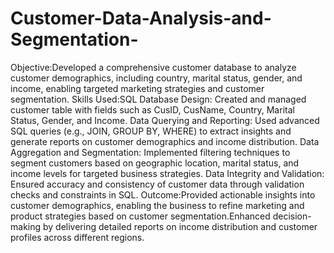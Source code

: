 # Customer-Data-Analysis-and-Segmentation-
Objective:Developed a comprehensive customer database to analyze customer demographics, including country, marital status, gender, and income, enabling targeted marketing strategies and customer segmentation.
Skills Used:SQL Database Design: Created and managed customer table with fields such as CusID, CusName, Country, Marital Status, Gender, and Income.
Data Querying and Reporting: Used advanced SQL queries (e.g., JOIN, GROUP BY, WHERE) to extract insights and generate reports on customer demographics and income distribution.
Data Aggregation and Segmentation: Implemented filtering techniques to segment customers based on geographic location, marital status, and income levels for targeted business strategies.
Data Integrity and Validation: Ensured accuracy and consistency of customer data through validation checks and constraints in SQL.
Outcome:Provided actionable insights into customer demographics, enabling the business to refine marketing and product strategies based on customer segmentation.Enhanced decision-making by delivering detailed reports on income distribution and customer profiles across different regions.
